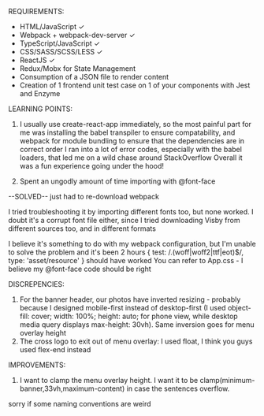 REQUIREMENTS:
- HTML/JavaScript ✓
- Webpack + webpack-dev-server ✓
- TypeScript/JavaScript ✓
- CSS/SASS/SCSS/LESS ✓
- ReactJS ✓
- Redux/Mobx for State Management
- Consumption of a JSON file to render content
- Creation of 1 frontend unit test case on 1 of your components with Jest and Enzyme

LEARNING POINTS: 
1. I usually use create-react-app immediately, so the most painful part for me was installing the babel transpiler to ensure compatability, and webpack for module bundling to ensure that the dependencies are in correct order
I ran into a lot of error codes, especially with the babel loaders, that led me on a wild chase around StackOverflow
Overall it was a fun experience going under the hood!

2. Spent an ungodly amount of time importing with @font-face 

--SOLVED-- just had to re-download webpack 

I tried troubleshooting it by importing different fonts too, but none worked. I doubt it's a corrupt font file either, since I tried downloading Visby from different sources too, and in different formats 

I believe it's something to do with my webpack configuration, but I'm unable to solve the problem and it's been 2 hours 
{ test: /\.(woff|woff2|ttf|eot)$/,
   type: 'asset/resource' } should have worked 
You can refer to App.css - I believe my @font-face code should be right

DISCREPENCIES: 
1. For the banner header, our photos have inverted resizing - probably because I designed mobile-first instead of desktop-first (I used object-fill: cover; width: 100%; height: auto; for phone view, while desktop media query displays max-height: 30vh). Same inversion goes for menu overlay height
2. The cross logo to exit out of menu overlay: I used float, I think you guys used flex-end instead 

IMPROVEMENTS:
1. I want to clamp the menu overlay height. I want it to be clamp(minimum-banner,33vh,maximum-content) in case the sentences overflow. 

sorry if some naming conventions are weird 
